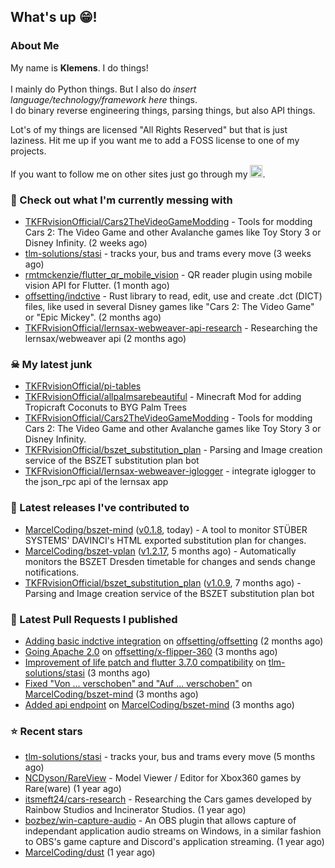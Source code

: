 ## What's up 😁!




### About Me

My name is **Klemens**. I do things!
<br><br>
I mainly do Python things. But I also do *insert language/technology/framework here* things.
<br>
I do binary reverse engineering things, parsing things, but also API things.

Lot's of my things are licensed "All Rights Reserved" but that is just laziness. Hit me up if you want me to add a FOSS license to one of my projects.

If you want to follow me on other sites just go through my [<img alt="linktree" width="20px" src="https://res.cloudinary.com/crunchbase-production/image/upload/c_lpad,f_auto,q_auto:eco,dpr_1/h90nveymaytblh5fldz8" />](https://linktr.ee/tkfrvision).

### 🥴 Check out what I'm currently messing with

- [TKFRvisionOfficial/Cars2TheVideoGameModding](https://github.com/TKFRvisionOfficial/Cars2TheVideoGameModding) - Tools for modding Cars 2: The Video Game and other Avalanche games like Toy Story 3 or Disney Infinity. (2 weeks ago)
- [tlm-solutions/stasi](https://github.com/tlm-solutions/stasi) - tracks your, bus and trams every move (3 weeks ago)
- [rmtmckenzie/flutter_qr_mobile_vision](https://github.com/rmtmckenzie/flutter_qr_mobile_vision) - QR reader plugin using mobile vision API for Flutter. (1 month ago)
- [offsetting/indctive](https://github.com/offsetting/indctive) - Rust library to read, edit, use and create .dct (DICT) files, like used in several Disney games like &#34;Cars 2: The Video Game&#34; or &#34;Epic Mickey&#34;. (2 months ago)
- [TKFRvisionOfficial/lernsax-webweaver-api-research](https://github.com/TKFRvisionOfficial/lernsax-webweaver-api-research) - Researching the lernsax/webweaver api (2 months ago)

### ☠ My latest junk

- [TKFRvisionOfficial/pi-tables](https://github.com/TKFRvisionOfficial/pi-tables)
- [TKFRvisionOfficial/allpalmsarebeautiful](https://github.com/TKFRvisionOfficial/allpalmsarebeautiful) - Minecraft Mod for adding Tropicraft Coconuts to BYG Palm Trees
- [TKFRvisionOfficial/Cars2TheVideoGameModding](https://github.com/TKFRvisionOfficial/Cars2TheVideoGameModding) - Tools for modding Cars 2: The Video Game and other Avalanche games like Toy Story 3 or Disney Infinity.
- [TKFRvisionOfficial/bszet_substitution_plan](https://github.com/TKFRvisionOfficial/bszet_substitution_plan) - Parsing and Image creation service of the BSZET substitution plan bot
- [TKFRvisionOfficial/lernsax-webweaver-iglogger](https://github.com/TKFRvisionOfficial/lernsax-webweaver-iglogger) - integrate iglogger to the json_rpc api of the lernsax app

### 🔭 Latest releases I've contributed to

- [MarcelCoding/bszet-mind](https://github.com/MarcelCoding/bszet-mind) ([v0.1.8](https://github.com/MarcelCoding/bszet-mind/releases/tag/v0.1.8), today) - A tool to monitor STÜBER SYSTEMS&#39; DAVINCI&#39;s HTML exported substitution plan for changes.
- [MarcelCoding/bszet-vplan](https://github.com/MarcelCoding/bszet-vplan) ([v1.2.17](https://github.com/MarcelCoding/bszet-vplan/releases/tag/v1.2.17), 5 months ago) - Automatically monitors the BSZET Dresden timetable for changes and sends change notifications. 
- [TKFRvisionOfficial/bszet_substitution_plan](https://github.com/TKFRvisionOfficial/bszet_substitution_plan) ([v1.0.9](https://github.com/TKFRvisionOfficial/bszet_substitution_plan/releases/tag/v1.0.9), 7 months ago) - Parsing and Image creation service of the BSZET substitution plan bot

### 🔨 Latest Pull Requests I published

- [Adding basic indctive integration](https://github.com/offsetting/offsetting/pull/2) on [offsetting/offsetting](https://github.com/offsetting/offsetting) (2 months ago)
- [Going Apache 2.0](https://github.com/offsetting/x-flipper-360/pull/2) on [offsetting/x-flipper-360](https://github.com/offsetting/x-flipper-360) (3 months ago)
- [Improvement of life patch and flutter 3.7.0 compatibility](https://github.com/tlm-solutions/stasi/pull/18) on [tlm-solutions/stasi](https://github.com/tlm-solutions/stasi) (3 months ago)
- [Fixed &#34;Von ... verschoben&#34; and &#34;Auf ... verschoben&#34;](https://github.com/MarcelCoding/bszet-mind/pull/14) on [MarcelCoding/bszet-mind](https://github.com/MarcelCoding/bszet-mind) (3 months ago)
- [Added api endpoint](https://github.com/MarcelCoding/bszet-mind/pull/10) on [MarcelCoding/bszet-mind](https://github.com/MarcelCoding/bszet-mind) (3 months ago)

### ⭐ Recent stars

- [tlm-solutions/stasi](https://github.com/tlm-solutions/stasi) - tracks your, bus and trams every move (5 months ago)
- [NCDyson/RareView](https://github.com/NCDyson/RareView) - Model Viewer / Editor for Xbox360 games by Rare(ware) (1 year ago)
- [itsmeft24/cars-research](https://github.com/itsmeft24/cars-research) - Researching the Cars games developed by Rainbow Studios and Incinerator Studios. (1 year ago)
- [bozbez/win-capture-audio](https://github.com/bozbez/win-capture-audio) - An OBS plugin that allows capture of independant application audio streams on Windows, in a similar fashion to OBS&#39;s game capture and Discord&#39;s application streaming. (1 year ago)
- [MarcelCoding/dust](https://github.com/MarcelCoding/dust) (1 year ago)
